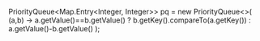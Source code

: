  PriorityQueue<Map.Entry<Integer, Integer>> pq = new PriorityQueue<>(
                (a,b) -> a.getValue()==b.getValue() ? b.getKey().compareTo(a.getKey()) : a.getValue()-b.getValue()
        );
